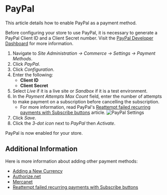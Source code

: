 # PayPal

This article details how to enable PayPal as a payment method.

Before configuring your store to use PayPal, it is necessary to generate a PayPal Client ID and a Client Secret number. Visit the [PayPal Developer Dashboard](https://developer.paypal.com/developer/applications/create) for more information.

1. Navigate to _Site Administration → Commerce → Settings → Payment Methods_.
1. Click _PayPal_.
1. Click _Configuration_.
1. Enter the following:
    * **Client ID**
    * **Client Secret**
1. Select _Live_ if it is a live site or _Sandbox_ if it is a test environment.
1. In the _Payment Attempts Max Count_ field, enter the number of attempts to make payment on a subscription before cancelling the subscription.
    * For more information, read PayPal's [Reattempt failed recurring payments with Subscribe buttons](https://developer.paypal.com/docs/paypal-payments-standard/integration-guide/reattempt-failed-payment/) article.
    ![PayPal Settings](./paypal/images/01.png)
1. Click _Save_.
1. Click the _3-dot icon_ next to _PayPal_ then _Activate_.

PayPal is now enabled for your store.

## Additional Information

Here is more information about adding other payment methods:

* [Adding a New Currency](../currencies/adding-a-new-currency.md)
* [Authorize.net](./authorize-net.md)
* [Mercanet](./mercanet.md)
* [Reattempt failed recurring payments with Subscribe buttons](https://developer.paypal.com/docs/paypal-payments-standard/integration-guide/reattempt-failed-payment/)
